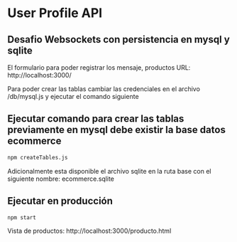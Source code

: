 # User Profile API


## Desafio Websockets con persistencia en mysql y sqlite

El formulario para poder registrar los mensaje, productos URL: http://localhost:3000/

Para poder crear las tablas cambiar las credenciales en el archivo /db/mysql.js y ejecutar el comando siguiente
## Ejecutar comando para crear las tablas previamente en mysql debe existir la base datos ecommerce


```sh
npm createTables.js
```

Adicionalmente esta disponible el archivo sqlite en la ruta base con el siguiente nombre: ecommerce.sqlite

## Ejecutar en producción


```sh
npm start
```

Vista de productos: http://localhost:3000/producto.html